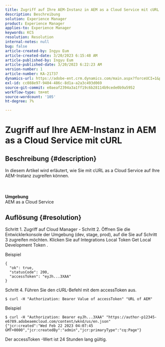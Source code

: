 ```yaml
---
title: Zugriff auf Ihre AEM-Instanz in AEM as a Cloud Service mit cURL
description: Beschreibung
solution: Experience Manager
product: Experience Manager
applies-to: Experience Manager
keywords: KCS
resolution: Resolution
internal-notes: null
bug: false
article-created-by: Ingyu Eum
article-created-date: 3/20/2023 6:15:48 AM
article-published-by: Ingyu Eum
article-published-date: 3/20/2023 6:22:23 AM
version-number: 1
article-number: KA-21737
dynamics-url: https://adobe-ent.crm.dynamics.com/main.aspx?forceUCI=1&pagetype=entityrecord&etn=knowledgearticle&id=d4301ca4-e6c6-ed11-b597-6045bd006295
exl-id: cc088e97-9404-486c-8d1a-a2a3c493d069
source-git-commit: e0aeaf2394a3a1ff19c6b28114b9cede0b9a5952
workflow-type: tm+mt
source-wordcount: '105'
ht-degree: 7%

---
```


# Zugriff auf Ihre AEM-Instanz in AEM as a Cloud Service mit cURL

## Beschreibung {#description}

In diesem Artikel wird erläutert, wie Sie mit cURL as a Cloud Service auf Ihre AEM-Instanz zugreifen können.<br><br> <br><br><b>Umgebung</b>
<br>AEM as a Cloud Service

## Auflösung {#resolution}


Schritt 1. Zugriff auf Cloud Manager - Schritt 2. Öffnen Sie die Entwicklerkonsole der Umgebung (dev, stage, prod), auf die Sie auf Schritt 3 zugreifen möchten. Klicken Sie auf Integrations Local Token Get Local Development Token .

Beispiel


```
{
  "ok": true,
  "statusCode": 200,
  "accessToken": "eyJh...3XAA"
}
```


Schritt 4. Führen Sie den cURL-Befehl mit dem accessToken aus.


```
$ curl -H "Authorization: Bearer Value of accessToken" "URL of AEM"
```


Beispiel


```
$ curl -H "Authorization: Bearer eyJh...3XAA" "https://author-p12345-e6789.adobeaemcloud.com/content/wknd/us/en.json"
{"jcr:created":"Wed Feb 22 2023 04:07:45 GMT+0000","jcr:createdBy":"admin","jcr:primaryType":"cq:Page"}
```


Der accessToken -Wert ist 24 Stunden lang gültig.
